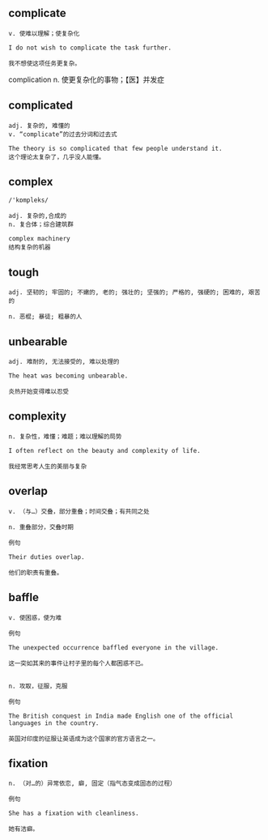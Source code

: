 ## complicate
```
v. 使难以理解；使复杂化

I do not wish to complicate the task further.

我不想使这项任务更复杂。
```
complication n. 使更复杂化的事物；【医】并发症
## complicated
```
adj. 复杂的, 难懂的
v. “complicate”的过去分词和过去式

The theory is so complicated that few people understand it.
这个理论太复杂了，几乎没人能懂。
```

## complex
```
/'kɒmpleks/

adj. 复杂的,合成的
n. 复合体；综合建筑群

complex machinery
结构复杂的机器
```

## tough
```
adj. 坚韧的; 牢固的; 不嫩的, 老的; 强壮的; 坚强的; 严格的, 强硬的; 困难的, 艰苦的

n. 恶棍; 暴徒; 粗暴的人
```
## unbearable
```
adj. 难耐的, 无法接受的, 难以处理的

The heat was becoming unbearable.

炎热开始变得难以忍受
```
## complexity
```
n. 复杂性，难懂；难题；难以理解的局势

I often reflect on the beauty and complexity of life.

我经常思考人生的美丽与复杂
```

## overlap
```
v. （与…）交叠，部分重叠；时间交叠；有共同之处

n. 重叠部分，交叠时期

例句

Their duties overlap.

他们的职责有重叠。
```
## baffle
```
v. 使困惑，使为难

例句

The unexpected occurrence baffled everyone in the village.

这一突如其来的事件让村子里的每个人都困惑不已。
```
```

n. 攻取，征服，克服

例句

The British conquest in India made English one of the official languages in the country.

英国对印度的征服让英语成为这个国家的官方语言之一。
```
## fixation
```
n. （对…的）异常依恋, 癖, 固定（指气态变成固态的过程）

例句

She has a fixation with cleanliness.

她有洁癖。
```